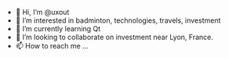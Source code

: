- 👋 Hi, I’m @uxout
- 👀 I’m interested in badminton, technologies, travels, investment
- 🌱 I’m currently learning Qt
- 💞️ I’m looking to collaborate on investment near Lyon, France.
- 📫 How to reach me ...

<!---
uxout/uxout is a ✨ special ✨ repository because its `README.md` (this file) appears on your GitHub profile.
You can click the Preview link to take a look at your changes.
--->
